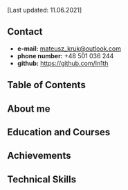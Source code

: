 [Last updated: 11.06.2021]

## Contact

- **e-mail:** mateusz_kruk@outlook.com
- **phone number:** +48 501 036 244
- **github:** https://github.com/In1th

## Table of Contents

## About me

## Education and Courses

## Achievements

## Technical Skills